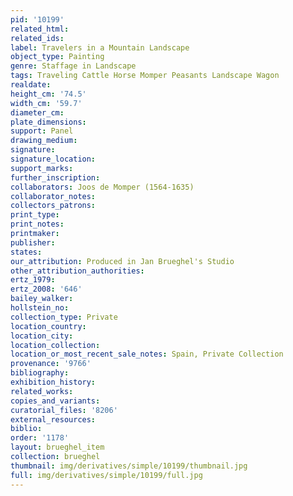 ```yaml
---
pid: '10199'
related_html: 
related_ids: 
label: Travelers in a Mountain Landscape
object_type: Painting
genre: Staffage in Landscape
tags: Traveling Cattle Horse Momper Peasants Landscape Wagon
realdate: 
height_cm: '74.5'
width_cm: '59.7'
diameter_cm: 
plate_dimensions: 
support: Panel
drawing_medium: 
signature: 
signature_location: 
support_marks: 
further_inscription: 
collaborators: Joos de Momper (1564-1635)
collaborator_notes: 
collectors_patrons: 
print_type: 
print_notes: 
printmaker: 
publisher: 
states: 
our_attribution: Produced in Jan Brueghel's Studio
other_attribution_authorities: 
ertz_1979: 
ertz_2008: '646'
bailey_walker: 
hollstein_no: 
collection_type: Private
location_country: 
location_city: 
location_collection: 
location_or_most_recent_sale_notes: Spain, Private Collection
provenance: '9766'
bibliography: 
exhibition_history: 
related_works: 
copies_and_variants: 
curatorial_files: '8206'
external_resources: 
biblio: 
order: '1178'
layout: brueghel_item
collection: brueghel
thumbnail: img/derivatives/simple/10199/thumbnail.jpg
full: img/derivatives/simple/10199/full.jpg
---
```

